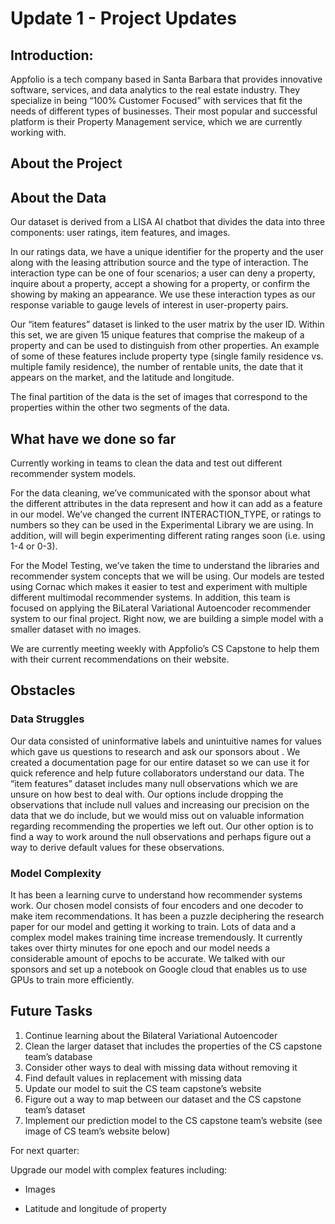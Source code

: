 # Update 1 - Project Updates #

## Introduction: ##

Appfolio is a tech company based in Santa Barbara that provides innovative software, services, and data analytics to the real estate industry.  They specialize in being “100% Customer Focused” with services that fit the needs of different types of businesses. Their most popular and successful platform is their Property Management service, which we are currently working with.

## About the Project ##

## About the Data ##

Our dataset is derived from a LISA AI chatbot that divides the data into three components: user ratings, item features, and images.

In our ratings data, we have a unique identifier for the property and the user along with the leasing attribution source and the type of interaction. The interaction type can be one of four scenarios; a user can deny a property, inquire about a property, accept a showing for a property, or confirm the showing by making an appearance. We use these interaction types as our response variable to gauge levels of interest in user-property pairs.

Our “item features” dataset is linked to the user matrix by the user ID. Within this set, we are given 15 unique features that comprise the makeup of a property and can be used to distinguish from other properties. An example of some of these features include property type (single family residence vs. multiple family residence), the number of rentable units, the date that it appears on the market, and the latitude and longitude.

The final partition of the data is the set of images that correspond to the properties within the other two segments of the data.


## What have we done so far ##

Currently working in teams to clean the data and test out different recommender system models. 

For the data cleaning, we’ve communicated with the sponsor about what the different attributes in the data represent and how it can add as a feature in our model. We’ve changed the current INTERACTION_TYPE, or ratings to numbers so they can be used in the Experimental Library we are using. In addition, will will begin experimenting different rating ranges soon (i.e. using 1-4 or 0-3). 

For the Model Testing, we’ve taken the time to understand the libraries and recommender system concepts that we will be using. Our models are tested using Cornac which makes it easier to test and experiment with multiple different multimodal recommender systems. In addition, this team is focused on applying the BiLateral Variational Autoencoder recommender system to our final project. Right now, we are building a simple model with a smaller dataset with no images. 

We are currently meeting weekly with Appfolio’s CS Capstone to help them with their current recommendations on their website.

## Obstacles ##

### Data Struggles

Our data consisted of uninformative labels and unintuitive names for values which gave us questions to research and ask our sponsors about . We created a documentation page for our entire dataset so we can use it for quick reference and help future collaborators understand our data. The “item features” dataset includes many null observations which we are unsure on how best to deal with. Our options include dropping the observations that include null values and increasing our precision on the data that we do include, but we would miss out on valuable information regarding recommending the properties we left out. Our other option is to find a way to work around the null observations and perhaps figure out a way to derive default values for these observations.

### Model Complexity

It has been a learning curve to understand how recommender systems work. Our chosen model consists of four encoders and one decoder to make item recommendations. It has been a puzzle deciphering the research paper for our model and getting it working to train. Lots of data and a complex model makes training time increase tremendously. It currently takes over thirty minutes for one epoch and our model needs a considerable amount of epochs to be accurate. We talked with our sponsors and set up a notebook on Google cloud that enables us to use GPUs to train more efficiently.


## Future Tasks ##

1. Continue learning about the Bilateral Variational Autoencoder
2. Clean the larger dataset that includes the properties of the CS capstone team’s database
3. Consider other ways to deal with missing data without removing it
4. Find default values in replacement with missing data
5. Update our model to suit the CS team capstone’s website
6. Figure out a way to map between our dataset and the CS capstone team’s dataset
7. Implement our prediction model to the CS capstone team’s website (see image of CS team’s website below)

For next quarter:

Upgrade our model with complex features including:

- Images

- Latitude and longitude of property

